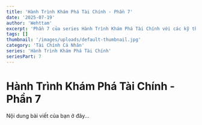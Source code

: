 ```yaml
---
title: 'Hành Trình Khám Phá Tài Chính - Phần 7'
date: '2025-07-19'
author: 'Wehttam'
excerpt: 'Phần 7 của series Hành Trình Khám Phá Tài Chính với các kỹ thuật và ví dụ thực tế.'
tags: []
thumbnail: '/images/uploads/default-thumbnail.jpg'
category: 'Tài Chính Cá Nhân'
series: 'Hành Trình Khám Phá Tài Chính'
seriesPart: 7
---
```


# Hành Trình Khám Phá Tài Chính - Phần 7

Nội dung bài viết của bạn ở đây...
